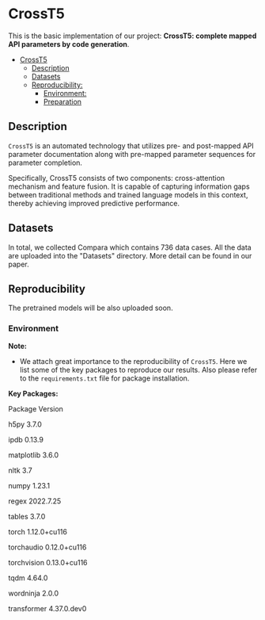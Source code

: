 # CrossT5
 
This is the basic implementation of our project: **CrossT5: complete mapped API parameters by code generation**.
- [CrossT5](#CrossT5)
  * [Description](#description)
  * [Datasets](#datasets)
  * [Reproducibility:](#reproducibility-)
    + [Environment:](#environment-)
    + [Preparation](#preparation)

## Description

`CrossT5` is  an automated technology that utilizes pre- and post-mapped API parameter documentation along with pre-mapped parameter sequences for parameter completion.

Specifically, CrossT5 consists of two components: cross-attention mechanism and feature fusion. It is capable of capturing information gaps between traditional methods and trained language models in this context, thereby achieving improved predictive performance.

## Datasets

In total, we collected Compara which contains 736 data cases. All the data are uploaded into the "Datasets" directory. More detail can be found in our paper.

## Reproducibility

The pretrained models will be also uploaded soon.

### Environment

**Note:** 
- We attach great importance to the reproducibility of `CrossT5`. Here we list some of the key packages to reproduce our results. Also please refer to the `requirements.txt` file for package installation.

**Key Packages:**

Package            Version

h5py               3.7.0

ipdb               0.13.9

matplotlib         3.6.0

nltk               3.7

numpy              1.23.1

regex              2022.7.25

tables             3.7.0

torch              1.12.0+cu116

torchaudio         0.12.0+cu116

torchvision        0.13.0+cu116

tqdm               4.64.0

wordninja          2.0.0

transformer        4.37.0.dev0





